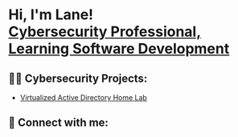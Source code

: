 <h1>Hi, I'm Lane! <br/><a href="https://github.com/lanejnelson"<a href="https://www.linkedin.com/in/lanejnelson/">Cybersecurity Professional, Learning Software Development</a>
<h2>👨‍💻 Cybersecurity Projects:</h2>

 - [Virtualized Active Directory Home Lab](https://github.com/lanejnelson/active-directory-home-lab)


<h2> 🤳 Connect with me:</h2>
